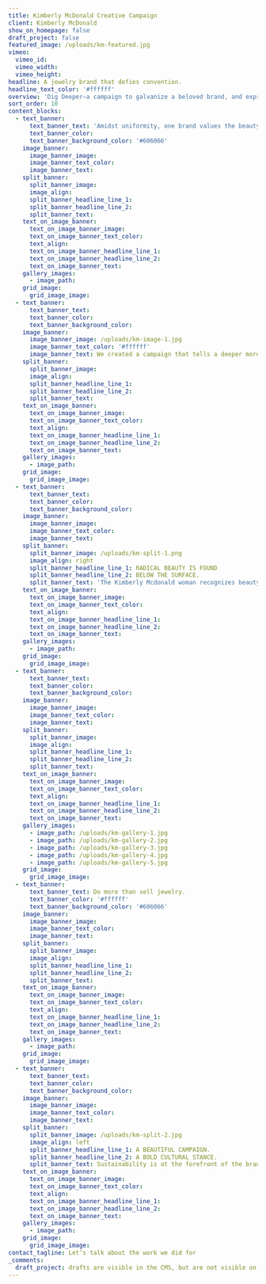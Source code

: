```yaml
---
title: Kimberly McDonald Creative Campaign
client: Kimberly McDonald
show_on_homepage: false
draft_project: false
featured_image: /uploads/km-featured.jpg
vimeo:
  vimeo_id:
  vimeo_width:
  vimeo_height:
headline: A jewelry brand that defies convention.
headline_text_color: '#ffffff'
overview: 'Dig Deeper—a campaign to galvanize a beloved brand, and express its core beliefs.'
sort_order: 10
content_blocks:
  - text_banner:
      text_banner_text: 'Amidst uniformity, one brand values the beauty of imperfection.'
      text_banner_color:
      text_banner_background_color: '#606066'
    image_banner:
      image_banner_image:
      image_banner_text_color:
      image_banner_text:
    split_banner:
      split_banner_image:
      image_align:
      split_banner_headline_line_1:
      split_banner_headline_line_2:
      split_banner_text:
    text_on_image_banner:
      text_on_image_banner_image:
      text_on_image_banner_text_color:
      text_align:
      text_on_image_banner_headline_line_1:
      text_on_image_banner_headline_line_2:
      text_on_image_banner_text:
    gallery_images:
      - image_path:
    grid_image:
      grid_image_image:
  - text_banner:
      text_banner_text:
      text_banner_color:
      text_banner_background_color:
    image_banner:
      image_banner_image: /uploads/km-image-1.jpg
      image_banner_text_color: '#ffffff'
      image_banner_text: We created a campaign that tells a deeper more meaningful story.
    split_banner:
      split_banner_image:
      image_align:
      split_banner_headline_line_1:
      split_banner_headline_line_2:
      split_banner_text:
    text_on_image_banner:
      text_on_image_banner_image:
      text_on_image_banner_text_color:
      text_align:
      text_on_image_banner_headline_line_1:
      text_on_image_banner_headline_line_2:
      text_on_image_banner_text:
    gallery_images:
      - image_path:
    grid_image:
      grid_image_image:
  - text_banner:
      text_banner_text:
      text_banner_color:
      text_banner_background_color:
    image_banner:
      image_banner_image:
      image_banner_text_color:
      image_banner_text:
    split_banner:
      split_banner_image: /uploads/km-split-1.png
      image_align: right
      split_banner_headline_line_1: RADICAL BEAUTY IS FOUND
      split_banner_headline_line_2: BELOW THE SURFACE.
      split_banner_text: 'The Kimberly Mcdonald woman recognizes beauty in the unconventional. It exists at the intersection of nature, artistry and humanity. It manifests itself as passion and confidence rather than perfection.'
    text_on_image_banner:
      text_on_image_banner_image:
      text_on_image_banner_text_color:
      text_align:
      text_on_image_banner_headline_line_1:
      text_on_image_banner_headline_line_2:
      text_on_image_banner_text:
    gallery_images:
      - image_path:
    grid_image:
      grid_image_image:
  - text_banner:
      text_banner_text:
      text_banner_color:
      text_banner_background_color:
    image_banner:
      image_banner_image:
      image_banner_text_color:
      image_banner_text:
    split_banner:
      split_banner_image:
      image_align:
      split_banner_headline_line_1:
      split_banner_headline_line_2:
      split_banner_text:
    text_on_image_banner:
      text_on_image_banner_image:
      text_on_image_banner_text_color:
      text_align:
      text_on_image_banner_headline_line_1:
      text_on_image_banner_headline_line_2:
      text_on_image_banner_text:
    gallery_images:
      - image_path: /uploads/km-gallery-1.jpg
      - image_path: /uploads/km-gallery-2.jpg
      - image_path: /uploads/km-gallery-3.jpg
      - image_path: /uploads/km-gallery-4.jpg
      - image_path: /uploads/km-gallery-5.jpg
    grid_image:
      grid_image_image:
  - text_banner:
      text_banner_text: Do more than sell jewelry.
      text_banner_color: '#ffffff'
      text_banner_background_color: '#606066'
    image_banner:
      image_banner_image:
      image_banner_text_color:
      image_banner_text:
    split_banner:
      split_banner_image:
      image_align:
      split_banner_headline_line_1:
      split_banner_headline_line_2:
      split_banner_text:
    text_on_image_banner:
      text_on_image_banner_image:
      text_on_image_banner_text_color:
      text_align:
      text_on_image_banner_headline_line_1:
      text_on_image_banner_headline_line_2:
      text_on_image_banner_text:
    gallery_images:
      - image_path:
    grid_image:
      grid_image_image:
  - text_banner:
      text_banner_text:
      text_banner_color:
      text_banner_background_color:
    image_banner:
      image_banner_image:
      image_banner_text_color:
      image_banner_text:
    split_banner:
      split_banner_image: /uploads/km-split-2.jpg
      image_align: left
      split_banner_headline_line_1: A BEAUTIFUL CAMPAIGN.
      split_banner_headline_line_2: A BOLD CULTURAL STANCE.
      split_banner_text: Sustainability is at the forefront of the brand’s business practices and communications. The striking campaign platform provided an important opportunity to drive both brand and environmental awareness.
    text_on_image_banner:
      text_on_image_banner_image:
      text_on_image_banner_text_color:
      text_align:
      text_on_image_banner_headline_line_1:
      text_on_image_banner_headline_line_2:
      text_on_image_banner_text:
    gallery_images:
      - image_path:
    grid_image:
      grid_image_image:
contact_tagline: Let’s talk about the work we did for
_comments:
  draft_project: drafts are visible in the CMS, but are not visible on the live site
---
```



